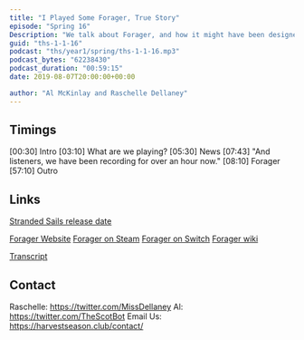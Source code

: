 ```yaml
---
title: "I Played Some Forager, True Story"
episode: "Spring 16"
Description: "We talk about Forager, and how it might have been designed with Al in mind."
guid: "ths-1-1-16"
podcast: "ths/year1/spring/ths-1-1-16.mp3"
podcast_bytes: "62238430"
podcast_duration: "00:59:15"
date: 2019-08-07T20:00:00+00:00

author: "Al McKinlay and Raschelle Dellaney"
---
```


## Timings

[00:30] Intro
[03:10] What are we playing?
[05:30] News
[07:43] "And listeners, we have been recording for over an hour now."
[08:10] Forager
[57:10] Outro

## Links

[Stranded Sails release date](https://stranded-sails.rokapublish.de/)

[Forager Website](https://hopfrogsa.net/forager)
[Forager on Steam](https://store.steampowered.com/app/751780/Forager/)
[Forager on Switch](https://www.nintendo.com/games/detail/forager-switch/)
[Forager wiki](https://forager.gamepedia.com)

[Transcript](https://docs.google.com/document/d/11JtiME1S6wUAcOsEGBSZoPvmQlsn1swAoQBNi-7VEzg/edit?usp=sharing)

## Contact

Raschelle: https://twitter.com/MissDellaney
Al: https://twitter.com/TheScotBot
Email Us: https://harvestseason.club/contact/
